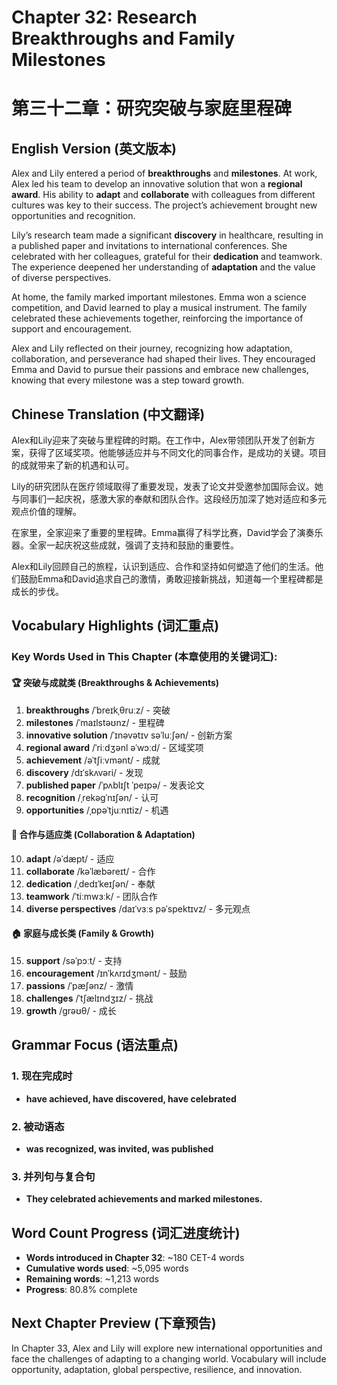 # Chapter 32: Research Breakthroughs and Family Milestones
# 第三十二章：研究突破与家庭里程碑

## English Version (英文版本)

Alex and Lily entered a period of **breakthroughs** and **milestones**. At work, Alex led his team to develop an innovative solution that won a **regional award**. His ability to **adapt** and **collaborate** with colleagues from different cultures was key to their success. The project’s achievement brought new opportunities and recognition.

Lily’s research team made a significant **discovery** in healthcare, resulting in a published paper and invitations to international conferences. She celebrated with her colleagues, grateful for their **dedication** and teamwork. The experience deepened her understanding of **adaptation** and the value of diverse perspectives.

At home, the family marked important milestones. Emma won a science competition, and David learned to play a musical instrument. The family celebrated these achievements together, reinforcing the importance of support and encouragement.

Alex and Lily reflected on their journey, recognizing how adaptation, collaboration, and perseverance had shaped their lives. They encouraged Emma and David to pursue their passions and embrace new challenges, knowing that every milestone was a step toward growth.

## Chinese Translation (中文翻译)

Alex和Lily迎来了突破与里程碑的时期。在工作中，Alex带领团队开发了创新方案，获得了区域奖项。他能够适应并与不同文化的同事合作，是成功的关键。项目的成就带来了新的机遇和认可。

Lily的研究团队在医疗领域取得了重要发现，发表了论文并受邀参加国际会议。她与同事们一起庆祝，感激大家的奉献和团队合作。这段经历加深了她对适应和多元观点价值的理解。

在家里，全家迎来了重要的里程碑。Emma赢得了科学比赛，David学会了演奏乐器。全家一起庆祝这些成就，强调了支持和鼓励的重要性。

Alex和Lily回顾自己的旅程，认识到适应、合作和坚持如何塑造了他们的生活。他们鼓励Emma和David追求自己的激情，勇敢迎接新挑战，知道每一个里程碑都是成长的步伐。

## Vocabulary Highlights (词汇重点)

### Key Words Used in This Chapter (本章使用的关键词汇):

#### 🏆 突破与成就类 (Breakthroughs & Achievements)
1. **breakthroughs** /ˈbreɪkˌθruːz/ - 突破
2. **milestones** /ˈmaɪlstəʊnz/ - 里程碑
3. **innovative solution** /ˈɪnəvətɪv səˈluːʃən/ - 创新方案
4. **regional award** /ˈriːdʒənl əˈwɔːd/ - 区域奖项
5. **achievement** /əˈtʃiːvmənt/ - 成就
6. **discovery** /dɪˈskʌvəri/ - 发现
7. **published paper** /ˈpʌblɪʃt ˈpeɪpə/ - 发表论文
8. **recognition** /ˌrekəɡˈnɪʃən/ - 认可
9. **opportunities** /ˌɒpəˈtjuːnɪtiz/ - 机遇

#### 🤝 合作与适应类 (Collaboration & Adaptation)
10. **adapt** /əˈdæpt/ - 适应
11. **collaborate** /kəˈlæbəreɪt/ - 合作
12. **dedication** /ˌdedɪˈkeɪʃən/ - 奉献
13. **teamwork** /ˈtiːmwɜːk/ - 团队合作
14. **diverse perspectives** /daɪˈvɜːs pəˈspektɪvz/ - 多元观点

#### 🏠 家庭与成长类 (Family & Growth)
15. **support** /səˈpɔːt/ - 支持
16. **encouragement** /ɪnˈkʌrɪdʒmənt/ - 鼓励
17. **passions** /ˈpæʃənz/ - 激情
18. **challenges** /ˈtʃælɪndʒɪz/ - 挑战
19. **growth** /ɡrəʊθ/ - 成长

## Grammar Focus (语法重点)

### 1. 现在完成时
- **have achieved, have discovered, have celebrated**

### 2. 被动语态
- **was recognized, was invited, was published**

### 3. 并列句与复合句
- **They celebrated achievements and marked milestones.**

## Word Count Progress (词汇进度统计)
- **Words introduced in Chapter 32**: ~180 CET-4 words
- **Cumulative words used**: ~5,095 words
- **Remaining words**: ~1,213 words
- **Progress**: 80.8% complete

## Next Chapter Preview (下章预告)
In Chapter 33, Alex and Lily will explore new international opportunities and face the challenges of adapting to a changing world. Vocabulary will include opportunity, adaptation, global perspective, resilience, and innovation.